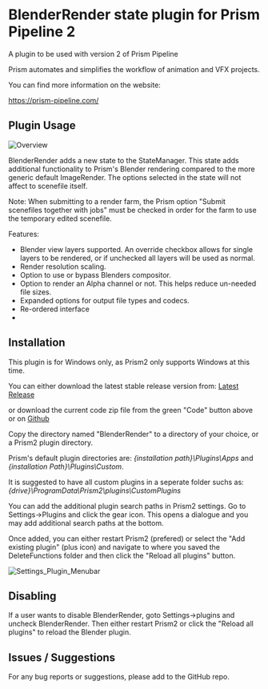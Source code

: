 # **BlenderRender state plugin for Prism Pipeline 2**
A plugin to be used with version 2 of Prism Pipeline 

Prism automates and simplifies the workflow of animation and VFX projects.

You can find more information on the website:

https://prism-pipeline.com/


## **Plugin Usage**

![Overview](https://github.com/AltaArts/BlenderRender--Prism-Render-State/assets/86539171/405a7826-9605-4690-9ef3-bec9be5b864f)

BlenderRender adds a new state to the StateManager.  This state adds additional functionality to Prism's Blender rendering compared to the more generic default ImageRender.  The options selected in the state will not affect to scenefile itself.

Note:  When submitting to a render farm, the Prism option "Submit scenefiles together with jobs" must be checked in order for the farm to use the temporary edited scenefile.

Features:

- Blender view layers supported.  An override checkbox allows for single layers to be rendered, or if unchecked all layers will be used as normal.
- Render resolution scaling.
- Option to use or bypass Blenders compositor.
- Option to render an Alpha channel or not.  This helps reduce un-needed file sizes.
- Expanded options for output file types and codecs.
- Re-ordered interface
- 





## **Installation**

This plugin is for Windows only, as Prism2 only supports Windows at this time.

You can either download the latest stable release version from: [Latest Release](https://github.com/AltaArts/DeleteFunctions--Prism-Plugin/releases/latest)

or download the current code zip file from the green "Code" button above or on [Github](https://github.com/JBreckeen/DeleteFunctions--Prism-Plugin/tree/main)

Copy the directory named "BlenderRender" to a directory of your choice, or a Prism2 plugin directory.

Prism's default plugin directories are: *{installation path}\Plugins\Apps* and *{installation Path}\Plugins\Custom*.

It is suggested to have all custom plugins in a seperate folder suchs as: *{drive}\ProgramData\Prism2\plugins\CustomPlugins*

You can add the additional plugin search paths in Prism2 settings.  Go to Settings->Plugins and click the gear icon.  This opens a dialogue and you may add additional search paths at the bottom.

Once added, you can either restart Prism2 (prefered) or select the "Add existing plugin" (plus icon) and navigate to where you saved the DeleteFunctions folder and then click the "Reload all plugins" button.

![Settings_Plugin_Menubar](https://github.com/AltaArts/BlenderRender--Prism-Render-State/assets/86539171/252061e3-9b15-4683-9e23-80bf872d6595)


## **Disabling**

If a user wants to disable BlenderRender, goto Settings->plugins and uncheck BlenderRender.  Then either restart Prism2 or click the "Reload all plugins" to reload the Blender plugin.

## **Issues / Suggestions**

For any bug reports or suggestions, please add to the GitHub repo.


